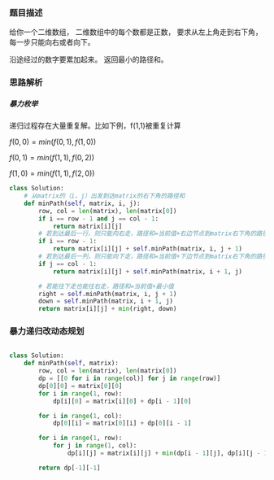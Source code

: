 ### 题目描述

给你一个二维数组， 二维数组中的每个数都是正数， 要求从左上角走到右下角， 每一步只能向右或者向下。 

沿途经过的数字要累加起来。 返回最小的路径和。

### 思路解析

##### 暴力枚举

递归过程存在大量重复解。比如下例，f(1,1)被重复计算

$f(0,0)=min(f(0,1),f(1,0))$

$f(0,1)=min(f(1,1),f(0,2))$

$f(1,0)=min(f(1,1),f(2,0))$

```python
class Solution:
    # 从matrix的（i，j）出发到达matrix的右下角的路径和
    def minPath(self, matrix, i, j):
        row, col = len(matrix), len(matrix[0])
        if i == row - 1 and j == col - 1:
            return matrix[i][j]
        # 若到达最后一行，则只能向右走，路径和=当前值+右边节点到matrix右下角的路径
        if i == row - 1:
            return matrix[i][j] + self.minPath(matrix, i, j + 1)
        # 若到达最后一列，则只能向下走，路径和=当前值+下边节点到matrix右下角的路径
        if j == col - 1:
            return matrix[i][j] + self.minPath(matrix, i + 1, j)

        # 若能往下走也能往右走，路径和=当前值+最小值
        right = self.minPath(matrix, i, j + 1)
        down = self.minPath(matrix, i + 1, j)
        return matrix[i][j] + min(right, down)

```
### 暴力递归改动态规划

```python

class Solution:
    def minPath(self, matrix):
        row, col = len(matrix), len(matrix[0])
        dp = [[0 for i in range(col)] for j in range(row)]
        dp[0][0] = matrix[0][0]
        for i in range(1, row):
            dp[i][0] = matrix[i][0] + dp[i - 1][0]

        for i in range(1, col):
            dp[0][i] = matrix[0][i] + dp[0][i - 1]

        for i in range(1, row):
            for j in range(1, col):
                dp[i][j] = matrix[i][j] + min(dp[i - 1][j], dp[i][j - 1])

        return dp[-1][-1]



```

